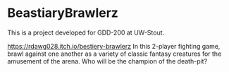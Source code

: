 # BeastiaryBrawlerz
This is a project developed for GDD-200 at UW-Stout. 

https://rdawg028.itch.io/bestiery-brawlerz
In this 2-player fighting game, brawl against one another as a variety of classic fantasy creatures for the amusement of the arena. 
Who will be the champion of the death-pit? 

